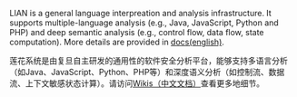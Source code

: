 LIAN is a general language interpreation and analysis infrastructure. It supports multiple-language analysis (e.g., Java, JavaScript, Python and PHP) and deep semantic analysis (e.g., control flow, data flow, state computation). More details are provided in [docs(english)](https://yang-guangliang.github.io/lian).

莲花系统是由复旦自主研发的通用性的软件安全分析平台，能够支持多语言分析（如Java、JavaScript、Python、PHP等）和深度语义分析（如控制流、数据流、上下文敏感状态计算）。请访问[Wikis（中文文档）](https://gitee.com/fdu-ssr/lian/wikis)查看更多地细节。